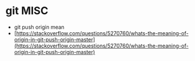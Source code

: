 # git MISC

* git push origin mean
* [https://stackoverflow.com/questions/5270760/whats-the-meaning-of-origin-in-git-push-origin-master](https://stackoverflow.com/questions/5270760/whats-the-meaning-of-origin-in-git-push-origin-master)
